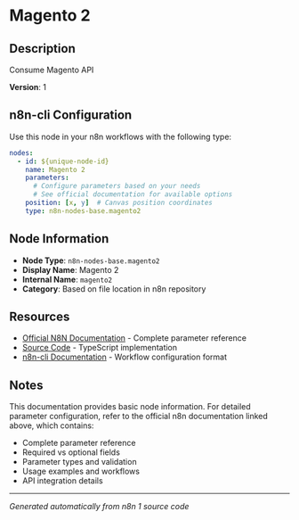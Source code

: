 # Magento 2

## Description

Consume Magento API

**Version**: 1

## n8n-cli Configuration

Use this node in your n8n workflows with the following type:

```yaml
nodes:
  - id: ${unique-node-id}
    name: Magento 2
    parameters:
      # Configure parameters based on your needs
      # See official documentation for available options
    position: [x, y]  # Canvas position coordinates
    type: n8n-nodes-base.magento2
```

## Node Information

- **Node Type**: `n8n-nodes-base.magento2`
- **Display Name**: Magento 2
- **Internal Name**: `magento2`
- **Category**: Based on file location in n8n repository

## Resources

- [Official N8N Documentation](https://docs.n8n.io/integrations/builtin/app-nodes/n8n-nodes-base.magento2/) - Complete parameter reference
- [Source Code](https://github.com/n8n-io/n8n/blob/master/packages/nodes-base/nodes/Magento/Magento2.node.ts) - TypeScript implementation
- [n8n-cli Documentation](https://github.com/edenreich/n8n-cli) - Workflow configuration format

## Notes

This documentation provides basic node information. For detailed parameter configuration, 
refer to the official n8n documentation linked above, which contains:

- Complete parameter reference
- Required vs optional fields
- Parameter types and validation
- Usage examples and workflows
- API integration details

---
*Generated automatically from n8n 1 source code*
